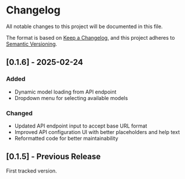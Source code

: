 # Changelog

All notable changes to this project will be documented in this file.

The format is based on [Keep a Changelog](https://keepachangelog.com/en/1.0.0/),
and this project adheres to [Semantic Versioning](https://semver.org/spec/v2.0.0.html).

## [0.1.6] - 2025-02-24

### Added
- Dynamic model loading from API endpoint
- Dropdown menu for selecting available models

### Changed
- Updated API endpoint input to accept base URL format
- Improved API configuration UI with better placeholders and help text
- Reformatted code for better maintainability

## [0.1.5] - Previous Release

First tracked version.
